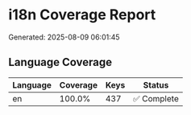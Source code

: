 # i18n Coverage Report

Generated: 2025-08-09 06:01:45

## Language Coverage

| Language | Coverage | Keys | Status |
|----------|----------|------|---------|
| en | 100.0% | 437 | ✅ Complete |

